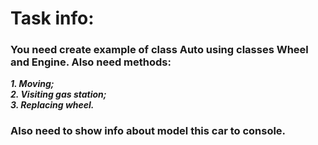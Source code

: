 # Task info: 
### You need create example of class Auto using classes Wheel and Engine. Also need methods:
***1. Moving;***  
***2. Visiting gas station;***  
***3. Replacing wheel.***
### Also need to show info about model this car to console.